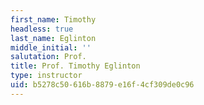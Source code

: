 ```yaml
---
first_name: Timothy
headless: true
last_name: Eglinton
middle_initial: ''
salutation: Prof.
title: Prof. Timothy Eglinton
type: instructor
uid: b5278c50-616b-8879-e16f-4cf309de0c96
---
```

